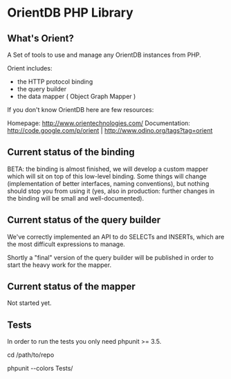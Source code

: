 # OrientDB PHP Library

## What's Orient?

A Set of tools to use and manage any OrientDB instances from PHP.

Orient includes:

* the HTTP protocol binding
* the query builder
* the data mapper ( Object Graph Mapper )


If you don't know OrientDB here are few resources:

Homepage: http://www.orientechnologies.com/
Documentation: http://code.google.com/p/orient | http://www.odino.org/tags?tag=orient

## Current status of the binding

BETA: the binding is almost finished, we will develop a custom mapper which will sit on top of this low-level binding.
Some things will change (implementation of better interfaces, naming conventions), but nothing should stop you from using it (yes, also in production: further changes in the binding will be small and well-documented).

## Current status of the query builder

We've correctly implemented an API to do SELECTs and INSERTs, which are the most difficult expressions to manage.

Shortly a "final" version of the query builder will be published in order to start the heavy work for the mapper.

## Current status of the mapper

Not started yet.

## Tests

In order to run the tests you only need phpunit >= 3.5.

cd /path/to/repo

phpunit --colors Tests/
